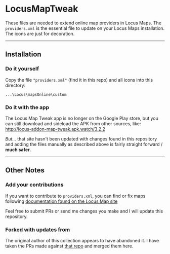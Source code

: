 # LocusMapTweak

These files are needed to extend online map providers in Locus Maps.
The `providers.xml` is the essential file to update on your Locus Maps installation. The icons are just for decoration.

---

## Installation

### Do it yourself

Copy the file `"providers.xml"` (find it in this repo) and all icons into this directory:

```
...\Locus\mapsOnline\custom
```

### Do it with the app

The Locus Map Tweak app is no longer on the Google Play store, but you can still download and sideload the APK from other sources, like: http://locus-addon-map-tweak.apk.watch/3.2.2


*But...* that site hasn't been updated with changes found in this repository and adding the files manually as described above is fairly straight forward / **much safer.**

---

## Other Notes

### Add your contributions

If you want to contribute to `providers.xml`, you can find or fix maps following [documentation found on the Locus Map site](http://docs.locusmap.eu/doku.php?id=manual:advanced:customization:online_maps)

Feel free to submit PRs or send me changes you make and I will update this repository.

### Forked with updates from


The original author of this collection appears to have abandoned it.  I have taken the PRs made against [that repo](https://github.com/mjk912/LocusMapTweak) and merged them here.
